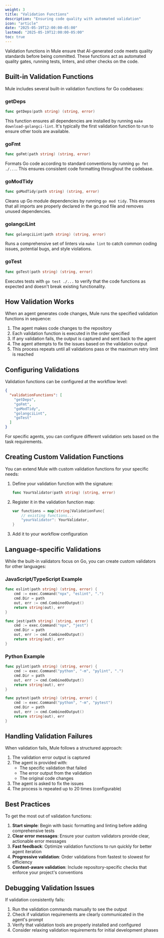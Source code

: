 ```yaml
---
weight: 3
title: "Validation Functions"
description: "Ensuring code quality with automated validation"
icon: "article"
date: "2025-05-19T12:00:00-05:00"
lastmod: "2025-05-19T12:00:00-05:00"
toc: true
---
```


Validation functions in Mule ensure that AI-generated code meets quality standards before being committed. These functions act as automated quality gates, running tests, linters, and other checks on the code.

## Built-in Validation Functions

Mule includes several built-in validation functions for Go codebases:

### getDeps

```go
func getDeps(path string) (string, error)
```

This function ensures all dependencies are installed by running `make download-golangci-lint`. It's typically the first validation function to run to ensure other tools are available.

### goFmt

```go
func goFmt(path string) (string, error)
```

Formats Go code according to standard conventions by running `go fmt ./...`. This ensures consistent code formatting throughout the codebase.

### goModTidy

```go
func goModTidy(path string) (string, error)
```

Cleans up Go module dependencies by running `go mod tidy`. This ensures that all imports are properly declared in the go.mod file and removes unused dependencies.

### golangciLint

```go
func golangciLint(path string) (string, error)
```

Runs a comprehensive set of linters via `make lint` to catch common coding issues, potential bugs, and style violations.

### goTest

```go
func goTest(path string) (string, error)
```

Executes tests with `go test ./...` to verify that the code functions as expected and doesn't break existing functionality.

## How Validation Works

When an agent generates code changes, Mule runs the specified validation functions in sequence:

1. The agent makes code changes to the repository
2. Each validation function is executed in the order specified
3. If any validation fails, the output is captured and sent back to the agent
4. The agent attempts to fix the issues based on the validation output
5. This process repeats until all validations pass or the maximum retry limit is reached

## Configuring Validations

Validation functions can be configured at the workflow level:

```json
{
  "validationFunctions": [
    "getDeps",
    "goFmt",
    "goModTidy",
    "golangciLint",
    "goTest"
  ]
}
```

For specific agents, you can configure different validation sets based on the task requirements.

## Creating Custom Validation Functions

You can extend Mule with custom validation functions for your specific needs:

1. Define your validation function with the signature:
   ```go
   func YourValidator(path string) (string, error)
   ```

2. Register it in the validation function map:
   ```go
   var functions = map[string]ValidationFunc{
       // existing functions...
       "yourValidator": YourValidator,
   }
   ```

3. Add it to your workflow configuration

## Language-specific Validations

While the built-in validators focus on Go, you can create custom validators for other languages:

### JavaScript/TypeScript Example

```go
func eslint(path string) (string, error) {
    cmd := exec.Command("npx", "eslint", ".")
    cmd.Dir = path
    out, err := cmd.CombinedOutput()
    return string(out), err
}

func jest(path string) (string, error) {
    cmd := exec.Command("npx", "jest")
    cmd.Dir = path
    out, err := cmd.CombinedOutput()
    return string(out), err
}
```

### Python Example

```go
func pylint(path string) (string, error) {
    cmd := exec.Command("python", "-m", "pylint", ".")
    cmd.Dir = path
    out, err := cmd.CombinedOutput()
    return string(out), err
}

func pytest(path string) (string, error) {
    cmd := exec.Command("python", "-m", "pytest")
    cmd.Dir = path
    out, err := cmd.CombinedOutput()
    return string(out), err
}
```

## Handling Validation Failures

When validation fails, Mule follows a structured approach:

1. The validation error output is captured
2. The agent is provided with:
   - The specific validation that failed
   - The error output from the validation
   - The original code changes
3. The agent is asked to fix the issues
4. The process is repeated up to 20 times (configurable)

## Best Practices

To get the most out of validation functions:

1. **Start simple**: Begin with basic formatting and linting before adding comprehensive tests
2. **Clear error messages**: Ensure your custom validators provide clear, actionable error messages
3. **Fast feedback**: Optimize validation functions to run quickly for better agent iteration
4. **Progressive validation**: Order validations from fastest to slowest for efficiency
5. **Context-aware validation**: Include repository-specific checks that enforce your project's conventions

## Debugging Validation Issues

If validation consistently fails:

1. Run the validation commands manually to see the output
2. Check if validation requirements are clearly communicated in the agent's prompt
3. Verify that validation tools are properly installed and configured
4. Consider relaxing validation requirements for initial development phases
